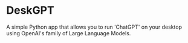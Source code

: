 # DeskGPT

A simple Python app that allows you to run 'ChatGPT' on your desktop using OpenAI's family of Large Language Models. 


